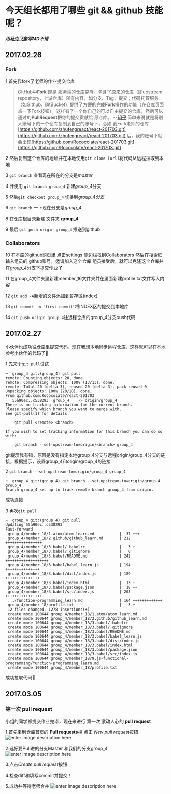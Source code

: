 # 今天组长都用了哪些 git && github 技能呢？

#####  用[马克飞象](https://maxiang.io/)写MD不错

## 2017.02.26

### Fork

1 首先我fork了老师的作业提交仓库

>GitHub中**Fork** 即是 服务端的仓库克隆，包含了原来的仓库（即upstream repository，上游仓库）所有内容，如分支、Tag、提交；代码托管服务（如Github、BitBucket）提供了方便的完成**Fork**操作的功能（在仓库页面点一下Fork按钮）。这样有了一个你自己的可以自由提交的仓库，然后可以通过的**PullRequest**把你的提交贡献给 原仓库。 --[知乎](https://www.zhihu.com/question/20431718/answer/74250205)
简单来说就是将别人账号下的一个仓库复制到自己的账号下，必如 我Fork老师的仓库[https://github.com/zhufengreact/react-201703.git](https://github.com/zhufengreact/react-201703.git) 后，我的账号下就会出现[https://github.com/Rococolate/react-201703.git](https://github.com/Rococolate/react-201703.git)



2 然后复制这个仓库的地址并在本地使用`git clone [url]`将代码从远程拉取到本地

3  `git branch` 查看现在所在的分支是*master*

4 并使用 `git branch group_4` 新建*group_4*分支

5 然后`git checkout group_4` 切换到*group_4分支*

6 `git branch` 一下现在分支是*group_4*

8 在仓库根目录新建 文件夹 **group_4**

9 最后 `git push origin group_4` 推送到github

### Collaborators

10 在本库的[github网页](https://github.com/Rococolate/react-201703/)里 点击[settings](https://github.com/Rococolate/react-201703/settings) 侧边栏找到[Collaborators](https://github.com/Rococolate/react-201703/settings/collaboration) 然后在搜索框输入组员的 github账号，邀请加入这个仓库 组员接受后，就可以克隆这个仓库并在*group_4*分支下提交作业了

11 在group_4文件夹里新建member_16文件夹并在里面新建profile.txt文件写入内容

12 `git add -A`新增的文件添加到暂存区(index)

13 `git commit -m 'first commit'`将INDEX区的提交到本地库

14 `git push origin group_4`往远程仓库的group_4分支push代码

## 2017.02.27

小伙伴也成功往仓库里提交代码，现在我想本地同步远程仓库，这样就可以在本地参考小伙伴的代码了👻

1 先来个`git pull`试试
```
➜  group_4 git:(group_4) git pull
remote: Counting objects: 20, done.
remote: Compressing objects: 100% (13/13), done.
remote: Total 20 (delta 3), reused 20 (delta 3), pack-reused 0
Unpacking objects: 100% (20/20), done.
From github.com:Rococolate/react-201703
   55a90ec..c538293  group_4    -> origin/group_4
There is no tracking information for the current branch.
Please specify which branch you want to merge with.
See git-pull(1) for details.

    git pull <remote> <branch>

If you wish to set tracking information for this branch you can do so with:

    git branch --set-upstream-to=origin/<branch> group_4
```

git提示我有错，原因是没有指定本地group_4分支与远程origin/group_4分支的链接，根据提示，设置group_4和origin/group_4的链接

2 `git branch --set-upstream-to=origin/group_4 group_4`

```
➜  group_4 git:(group_4) git branch --set-upstream-to=origin/group_4 group_4
Branch group_4 set up to track remote branch group_4 from origin.
```
成功连接

3 再次`git pull`
```
➜  group_4 git:(group_4) git pull
Updating 55a90ec..c538293
Fast-forward
 group_4/member_18/1.atom/atom_learn.md           |  37 +++
 group_4/member_18/2.github/github_learn.md       | 212 ++++++++++++++++
 group_4/member_18/3.babel/.babelrc               |   3 +
 group_4/member_18/3.babel/.gitignore             |   0
 group_4/member_18/3.babel/README.md              | 242 +++++++++++++++++++
 group_4/member_18/3.babel/babel_learn.js         | 194 +++++++++++++++
 group_4/member_18/3.babel/dist/index.js          | 189 +++++++++++++++
 group_4/member_18/3.babel/index.html             |  13 +
 group_4/member_18/3.babel/package.json           |  18 ++
 group_4/member_18/3.babel/src/index.js           | 203 ++++++++++++++++
 .../function-programming_learn.md                | 164 +++++++++++++
 group_4/member_18/profile.txt                    |   3 +
 12 files changed, 1278 insertions(+)
 create mode 100644 group_4/member_18/1.atom/atom_learn.md
 create mode 100644 group_4/member_18/2.github/github_learn.md
 create mode 100644 group_4/member_18/3.babel/.babelrc
 create mode 100644 group_4/member_18/3.babel/.gitignore
 create mode 100644 group_4/member_18/3.babel/README.md
 create mode 100644 group_4/member_18/3.babel/babel_learn.js
 create mode 100644 group_4/member_18/3.babel/dist/index.js
 create mode 100644 group_4/member_18/3.babel/index.html
 create mode 100644 group_4/member_18/3.babel/package.json
 create mode 100644 group_4/member_18/3.babel/src/index.js
 create mode 100644 group_4/member_18/9.js-functional-programming/function-programming_learn.md
 create mode 100644 group_4/member_18/profile.txt
```
成功拉取代码👻

## 2017.03.05

### 第一次 pull request

小组的同学都提交作业完毕，现在来进行 第一次 激动人心的 **pull request**

1.首先来到仓库首页的 **Pull requests**栏 点击 *New pull request*按钮
![enter image description here](http://rococolate.github.io/blog/images/github/WechatIMG6.jpeg)

2.选好要Pull进的分支Master 和我们的分支group_4
![enter image description here](http://rococolate.github.io/blog/images/github/WechatIMG11.jpeg)

3.点击*Create pull request*按钮

4.检查diff和填写commit并提交！

5.成功并等待老师合并
![enter image description here](http://rococolate.github.io/blog/images/github/WechatIMG31.jpeg)


